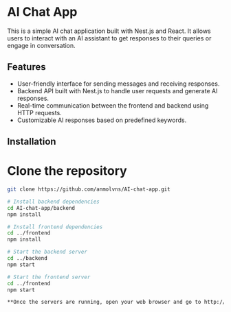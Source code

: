 # AI Chat App

This is a simple AI chat application built with Nest.js and React. It allows users to interact with an AI assistant to get responses to their queries or engage in conversation.

## Features

- User-friendly interface for sending messages and receiving responses.
- Backend API built with Nest.js to handle user requests and generate AI responses.
- Real-time communication between the frontend and backend using HTTP requests.
- Customizable AI responses based on predefined keywords.

## Installation


# Clone the repository
```bash
git clone https://github.com/anmolvns/AI-chat-app.git

# Install backend dependencies
cd AI-chat-app/backend
npm install

# Install frontend dependencies
cd ../frontend
npm install

# Start the backend server
cd ../backend
npm start

# Start the frontend server
cd ../frontend
npm start

**Once the servers are running, open your web browser and go to http://localhost:3000 to access the chat application.**
